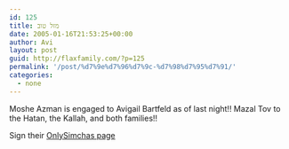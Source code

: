 ```yaml
---
id: 125
title: מזל טוב
date: 2005-01-16T21:53:25+00:00
author: Avi
layout: post
guid: http://flaxfamily.com/?p=125
permalink: '/post/%d7%9e%d7%96%d7%9c-%d7%98%d7%95%d7%91/'
categories:
  - none
---
```

Moshe Azman is engaged to Avigail Bartfeld as of last night!! Mazal Tov to the Hatan, the Kallah, and both families!!

Sign their [OnlySimchas page](http://jewrl.com/?ov1)
